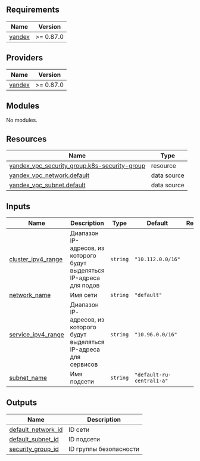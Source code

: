 <!-- BEGIN_TF_DOCS -->
## Requirements

| Name | Version |
|------|---------|
| <a name="requirement_yandex"></a> [yandex](#requirement\_yandex) | >= 0.87.0 |

## Providers

| Name | Version |
|------|---------|
| <a name="provider_yandex"></a> [yandex](#provider\_yandex) | >= 0.87.0 |

## Modules

No modules.

## Resources

| Name | Type |
|------|------|
| [yandex_vpc_security_group.k8s-security-group](https://registry.terraform.io/providers/yandex-cloud/yandex/latest/docs/resources/vpc_security_group) | resource |
| [yandex_vpc_network.default](https://registry.terraform.io/providers/yandex-cloud/yandex/latest/docs/data-sources/vpc_network) | data source |
| [yandex_vpc_subnet.default](https://registry.terraform.io/providers/yandex-cloud/yandex/latest/docs/data-sources/vpc_subnet) | data source |

## Inputs

| Name | Description | Type | Default | Required |
|------|-------------|------|---------|:--------:|
| <a name="input_cluster_ipv4_range"></a> [cluster\_ipv4\_range](#input\_cluster\_ipv4\_range) | Диапазон IP-адресов, из которого будут выделяться IP-адреса для подов | `string` | `"10.112.0.0/16"` | no |
| <a name="input_network_name"></a> [network\_name](#input\_network\_name) | Имя сети | `string` | `"default"` | no |
| <a name="input_service_ipv4_range"></a> [service\_ipv4\_range](#input\_service\_ipv4\_range) | Диапазон IP-адресов, из которого будут выделяться IP-адреса для сервисов | `string` | `"10.96.0.0/16"` | no |
| <a name="input_subnet_name"></a> [subnet\_name](#input\_subnet\_name) | Имя подсети | `string` | `"default-ru-central1-a"` | no |

## Outputs

| Name | Description |
|------|-------------|
| <a name="output_default_network_id"></a> [default\_network\_id](#output\_default\_network\_id) | ID сети |
| <a name="output_default_subnet_id"></a> [default\_subnet\_id](#output\_default\_subnet\_id) | ID подсети |
| <a name="output_security_group_id"></a> [security\_group\_id](#output\_security\_group\_id) | ID группы безопасности |
<!-- END_TF_DOCS -->